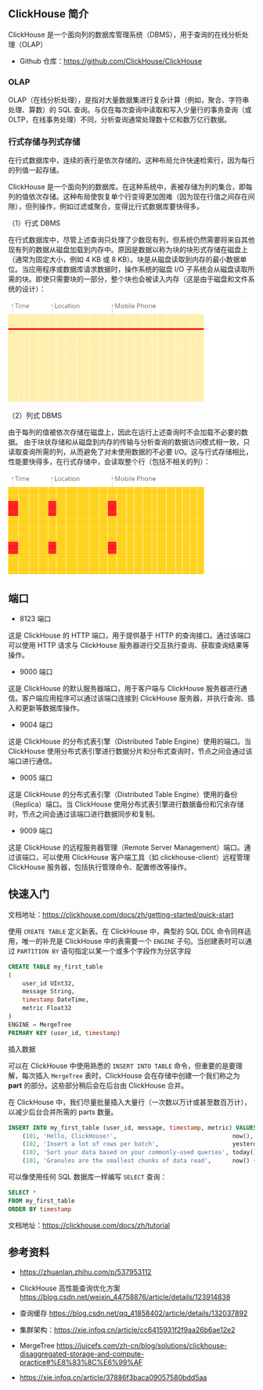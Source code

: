 ## ClickHouse 简介

ClickHouse 是一个面向列的数据库管理系统（DBMS），用于查询的在线分析处理（OLAP）

- Github 仓库：<https://github.com/ClickHouse/ClickHouse>

### OLAP

OLAP（在线分析处理），是指对大量数据集进行复杂计算（例如，聚合、字符串处理、算数）的 SQL 查询。与仅在每次查询中读取和写入少量行的事务查询（或 OLTP，在线事务处理）不同，分析查询通常处理数十亿和数万亿行数据。

### 行式存储与列式存储

在行式数据库中，连续的表行是依次存储的。这种布局允许快速检索行，因为每行的列值一起存储。

ClickHouse 是一个面向列的数据库。在这种系统中，表被存储为列的集合，即每列的值依次存储。这种布局使恢复单个行变得更加困难（因为现在行值之间存在间隙），但列操作，例如过滤或聚合，变得比行式数据库要快得多。

（1）行式 DBMS

在行式数据库中，尽管上述查询只处理了少数现有列，但系统仍然需要将来自其他现有列的数据从磁盘加载到内存中。原因是数据以称为块的块形式存储在磁盘上（通常为固定大小，例如 4 KB 或 8 KB）。块是从磁盘读取到内存的最小数据单位。当应用程序或数据库请求数据时，操作系统的磁盘 I/O 子系统会从磁盘读取所需的块。即使只需要块的一部分，整个块也会被读入内存（这是由于磁盘和文件系统的设计）：

![行式数据库结构](./.assets/ClickHouse/row-oriented-3e6fd5aa48e3075202d242b4799da8fa.gif)

（2）列式 DBMS

由于每列的值被依次存储在磁盘上，因此在运行上述查询时不会加载不必要的数据。 由于块状存储和从磁盘到内存的传输与分析查询的数据访问模式相一致，只读取查询所需的列，从而避免了对未使用数据的不必要 I/O。这与行式存储相比，性能要快得多，在行式存储中，会读取整个行（包括不相关的列）：

![列式数据库结构](./.assets/ClickHouse/column-oriented-d082e49b7743d4ded32c7952bfdb028f.gif)

## 端口

- 8123 端口

这是 ClickHouse 的 HTTP 端口，用于提供基于 HTTP 的查询接口。通过该端口可以使用 HTTP 请求与 ClickHouse 服务器进行交互执行查询、获取查询结果等操作。

- 9000 端口

这是 ClickHouse 的默认服务器端口，用于客户端与 ClickHouse 服务器进行通信。客户端应用程序可以通过该端口连接到 ClickHouse 服务器，并执行查询、插入和更新等数据库操作。

- 9004 端口

这是 ClickHouse 的分布式表引擎（Distributed Table Engine）使用的端口。当 ClickHouse 使用分布式表引擎进行数据分片和分布式查询时，节点之间会通过该端口进行通信。

- 9005 端口

这是 ClickHouse 的分布式表引擎（Distributed Table Engine）使用的备份（Replica）端口。当 ClickHouse 使用分布式表引擎进行数据备份和冗余存储时，节点之间会通过该端口进行数据同步和复制。

- 9009 端口

这是 ClickHouse 的远程服务器管理（Remote Server Management）端口。通过该端口，可以使用 ClickHouse 客户端工具（如 clickhouse-client）远程管理 ClickHouse 服务器，包括执行管理命令、配置修改等操作。

## 快速入门

文档地址：<https://clickhouse.com/docs/zh/getting-started/quick-start>

使用 `CREATE TABLE` 定义新表。在 ClickHouse 中，典型的 SQL DDL 命令同样适用，唯一的补充是 ClickHouse 中的表需要一个 `ENGINE` 子句。当创建表时可以通过 `PARTITION BY` 语句指定以某一个或多个字段作为分区字段

```sql
CREATE TABLE my_first_table
(
    user_id UInt32,
    message String,
    timestamp DateTime,
    metric Float32
)
ENGINE = MergeTree
PRIMARY KEY (user_id, timestamp)
```

插入数据

可以在 ClickHouse 中使用熟悉的 `INSERT INTO TABLE` 命令，但重要的是要理解，每次插入 `MergeTree` 表时，ClickHouse 会在存储中创建一个我们称之为 **part** 的部分。这些部分稍后会在后台由 ClickHouse 合并。

在 ClickHouse 中，我们尽量批量插入大量行（一次数以万计或甚至数百万计），以减少后台合并所需的 parts 数量。

```sql
INSERT INTO my_first_table (user_id, message, timestamp, metric) VALUES
    (101, 'Hello, ClickHouse!',                                 now(),       -1.0    ),
    (102, 'Insert a lot of rows per batch',                     yesterday(), 1.41421 ),
    (102, 'Sort your data based on your commonly-used queries', today(),     2.718   ),
    (101, 'Granules are the smallest chunks of data read',      now() + 5,   3.14159 )
```

可以像使用任何 SQL 数据库一样编写 `SELECT` 查询：

```sql
SELECT *
FROM my_first_table
ORDER BY timestamp
```

文档地址：<https://clickhouse.com/docs/zh/tutorial>

## 参考资料

- <https://zhuanlan.zhihu.com/p/537953112>

- ClickHouse 高性能查询优化方案 <https://blog.csdn.net/weixin_44758876/article/details/123914838>

- 查询缓存 <https://blog.csdn.net/qq_41858402/article/details/132037892>

- 集群架构：<https://xie.infoq.cn/article/cc6415931f2f9aa26b6ae12e2>

- MergeTree <https://juicefs.com/zh-cn/blog/solutions/clickhouse-disaggregated-storage-and-compute-practice#%E8%83%8C%E6%99%AF>

- <https://xie.infoq.cn/article/37886f3baca09057580bdd5aa>